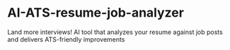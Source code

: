 # AI-ATS-resume-job-analyzer
Land more interviews! AI tool that analyzes your resume against job posts and delivers ATS-friendly improvements

